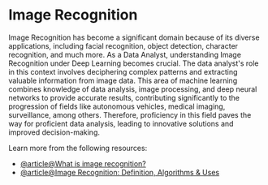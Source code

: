 # Image Recognition 

Image Recognition has become a significant domain because of its diverse applications, including facial recognition, object detection, character recognition, and much more. As a Data Analyst, understanding Image Recognition under Deep Learning becomes crucial. The data analyst's role in this context involves deciphering complex patterns and extracting valuable information from image data. This area of machine learning combines knowledge of data analysis, image processing, and deep neural networks to provide accurate results, contributing significantly to the progression of fields like autonomous vehicles, medical imaging, surveillance, among others. Therefore, proficiency in this field paves the way for proficient data analysis, leading to innovative solutions and improved decision-making.

Learn more from the following resources:

- [@article@What is image recognition?](https://www.techtarget.com/searchenterpriseai/definition/image-recognition)
- [@article@Image Recognition: Definition, Algorithms & Uses](https://www.v7labs.com/blog/image-recognition-guide)